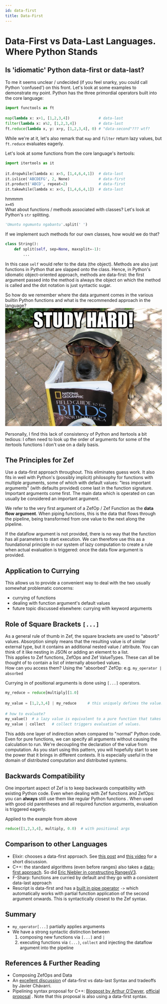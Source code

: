 ```yaml
---
id: data-first
title: Data-First
---
```


  
  
# Data-First vs Data-Last Languages. Where Python Stands  
  
## Is 'idiomatic' Python data-first or data-last?  
To me it seems unclear / undecided (if you feel snarky, you could call Python 'confused') on this front. Let's look at some examples to demonstrate my point. Python has the three primordial operators built into the core language:  
```python  
import functools as ft  
  
map(lambda x: x+1, [1,2,3,4])             # data-last  
filter(lambda x: x%2, [1,2,3,4])          # data-last  
ft.reduce(lambda x, y: x+y, [1,2,3,4], 0) # "data-second"??? wtf?  
```  
While we're at it, let's also remark that `map` and `filter` return lazy values, but `ft.reduce` evaluates eagerly.   
  
Let's look at some functions from the core language's itertools:  
```python  
import itertools as it  
  
it.dropwhile(lambda x: x<5, [1,4,6,4,1])  # data-last  
it.islice('ABCDEFG', 2, None)             # data-first  
it.product('ABCD', repeat=2)              # data-first  
it.takewhile(lambda x: x<5, [1,4,6,4,1])  # data-last  
```  
hmmmm  
`x=45`  
What about functions / methods associated with classes? Let's look at Python's `str` splitting.  
```python  
'Umuntu ngumuntu ngabantu'.split(' ')  
```  
If we implement such methods for our own classes, how would we do that?  
```python  
class String():  
	def split(self, sep=None, maxsplit=-1):  
		...  
```  
In this case `self` would refer to the data (the object). Methods are also just functions in Python that are slapped onto the class. Hence, in Python's idiomatic object-oriented approach, methods are data-first: the first argument passed into the method is always the object on which the method is called and the dot notation is just syntactic sugar.  
  
So how do we remember where the data argument comes in the various builtin Python functions and what is the recommended approach in the language?  
![](1801d2d667430bbdb67303ab2edaf25f5284ebd09d1d8834bed0cec0e189d498.png)  
  
  
Personally, I find this lack of consistency of Python and Itertools a bit tedious: I often need to look up the order of arguments for some of the itertools functions I don't use on a daily basis.  
  
  
## The Principles for Zef  
Use a data-first approach throughout. This eliminates guess work. It also fits in well with Python's (possibly implicit) philosophy for functions with multiple arguments, some of which with default values: "less important arguments" (with defaults provided) come last in the function signature. Important arguments come first. The main data which is operated on can usually be considered an important argument.  
  
We refer to the very first argument of a ZefOp / Zef Function as the **data flow argument**. When piping functions, this is the data that flows through the pipeline, being transformed from one value to the next along the pipeline.  
  
If the dataflow argument is not provided, there is no way that the function has all parameters to start execution. We can therefore use this as a foundational principle in our system of lazy computation to create a rule when actual evaluation is triggered: once the data flow argument is provided.  
  
## Application to Currying  
This allows us to provide a convenient way to deal with the two usually somewhat problematic concerns:  
- currying of functions  
- dealing with function argument's default values   
- future topic discussed elsewhere: currying with keyword arguments  
  
## Role of  Square Brackets `[...]`  
As a general rule of thumb in Zef, the square brackets are used to "absorb" values. Absorption simply means that the resulting value is of similar external type, but it contains an additional nested value / attribute. You can think of it like nesting in JSON or adding an element to a list.   
This applies to Zef functions, ZefOps and Zef ValueTypes. These can all be thought of to contain a list of internally absorbed values.  
How can you access them? Using the "absorbed" ZefOp: e.g.  `my_operator | absorbed`  
  
Currying in of positional arguments is done using `[...]` operators.   
```python  
my_reduce = reduce[multiply][1.0]  
  
my_value = [1,2,3,4] | my_reduce     # this uniquely defines the value. But is not evaluated yet.  
  
# how to evaluate?  
my_value()  # a lazy value is equivalent to a pure function that takes no args  
my_value | collect   # collect triggers evaluation of values.  
```  
This adds one layer of indirection when compared to "normal" Python code.  Even for pure functions, we can specify all arguments without causing the calculation to run. We're decoupling the declaration of the value from computation. As you start using this pattern, you will hopefully start to see the power that it brings in different contexts. It is especially useful in the domain of distributed computation and distributed systems.  
  
## Backwards Compatibility  
One important aspect of Zef is to keep backwards compatibility with existing Python code. Even when dealing with Zef functions and ZefOps: you can **always**  still use them like regular Python functions . When used with good old parentheses and all required function arguments, evaluation is triggered eagerly.  
  
Applied to the example from above  
```python  
reduce([1,2,3,4], multiply, 0.0)  # with positional args  
```  
  
  
  
## Comparison to other Languages  
- Elixir: chooses a data-first approach. See [this post](https://elixirschool.com/en/lessons/basics/pipe_operator) and [this video](https://www.youtube.com/watch?v=9blsJnV0HpI) for a short discussion.  
- C++: the standard algorithms (even before ranges) also takes a [data-first approach](https://en.cppreference.com/w/cpp/algorithm/transform). So did [Eric Niebler in constructing RangesV3](https://ericniebler.github.io/range-v3).  
- F-Sharp: functions are curried by default and they go with a consistent data-last approach  
- Rescript is data-first and has a [built in pipe operator](https://rescript-lang.org/docs/manual/v8.0.0/pipe) `->` which automatically works with partial function application of the second argument onwards. This is syntactically closest to the Zef syntax.  
  
  
  
## Summary  
- `my_operator[...]` partially applies arguments  
- We have a strong syntactic distinction between   
	1. composing new functions via `[...]` and `|`  
	2. executing functions via `(...)`, `collect` and injecting the dataflow argument into the pipeline  
  
  
  
## References & Further Reading  
- Composing ZefOps and Data  
- An [excellent discussion](https://www.javierchavarri.com/data-first-and-data-last-a-comparison/) of data-first vs data-last Syntax and tradeoffs by Javier Chávarri.  
- Pipelining syntax proposal for C++: [Blogpost by Arthur O'Dwyer](https://quuxplusone.github.io/blog/2020/04/10/pipeline-operator-examples/), [official proposal](https://www.open-std.org/jtc1/sc22/wg21/docs/papers/2020/p2011r0.html) . Note that this proposal is also using a data-first syntax.  
